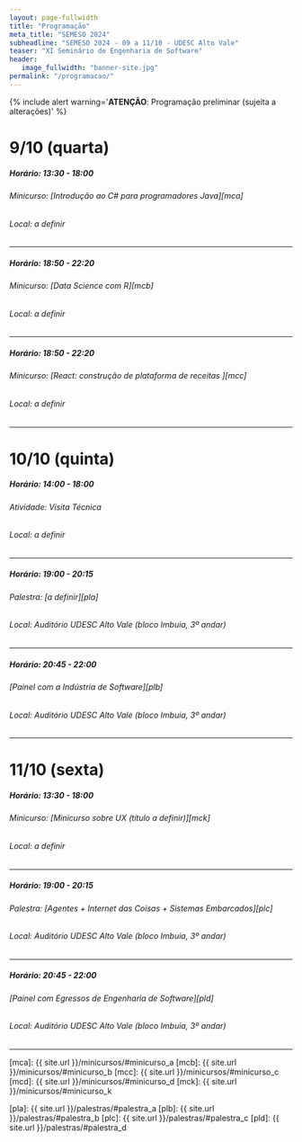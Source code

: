 ```yaml
---
layout: page-fullwidth
title: "Programação"
meta_title: "SEMESO 2024"
subheadline: "SEMESO 2024 - 09 a 11/10 - UDESC Alto Vale"
teaser: "XI Seminário de Engenharia de Software"
header:
   image_fullwidth: "banner-site.jpg"
permalink: "/programacao/"
---
```


{% include alert warning='<strong>ATENÇÃO</strong>: Programação preliminar (sujeita a alterações)' %}

# 9/10 (quarta)
##### Horário: 13:30 - 18:00
###### Minicurso: [Introdução ao C# para programadores Java][mca] 
###### Local: a definir
<hr>

##### Horário: 18:50 - 22:20
###### Minicurso: [Data Science com R][mcb]
###### Local: a definir
<hr>

##### Horário: 18:50 - 22:20
###### Minicurso: [React: construção de plataforma de receitas ][mcc]
###### Local: a definir
<hr>

# 10/10 (quinta)
##### Horário: 14:00 - 18:00
###### Atividade: Visita Técnica
###### Local: a definir
<hr>

##### Horário: 19:00 - 20:15
###### Palestra: [a definir][pla]
###### Local: Auditório UDESC Alto Vale (bloco Imbuia, 3º andar)
<hr>

##### Horário: 20:45 - 22:00
###### [Painel com a Indústria de Software][plb]
###### Local: Auditório UDESC Alto Vale (bloco Imbuia, 3º andar)
<hr>

# 11/10 (sexta)
##### Horário: 13:30 - 18:00
###### Minicurso: [Minicurso sobre UX (título a definir)][mck]
###### Local: a definir
<hr>

##### Horário: 19:00 - 20:15
###### Palestra: [Agentes + Internet das Coisas + Sistemas Embarcados][plc]
###### Local: Auditório UDESC Alto Vale (bloco Imbuia, 3º andar)
<hr>

##### Horário: 20:45 - 22:00
###### [Painel com Egressos de Engenharia de Software][pld]
###### Local: Auditório UDESC Alto Vale (bloco Imbuia, 3º andar)

<hr>


[ceavi]: https://goo.gl/maps/SxDUc5Tw4X2HUoNQ9
<!-- links dos minicursos -->
 [mca]: {{ site.url }}/minicursos/#minicurso_a
 [mcb]: {{ site.url }}/minicursos/#minicurso_b
 [mcc]: {{ site.url }}/minicursos/#minicurso_c
 [mcd]: {{ site.url }}/minicursos/#minicurso_d
 [mck]: {{ site.url }}/minicursos/#minicurso_k
<!-- links das palestras -->
 [pla]: {{ site.url }}/palestras/#palestra_a
 [plb]: {{ site.url }}/palestras/#palestra_b
 [plc]: {{ site.url }}/palestras/#palestra_c
 [pld]: {{ site.url }}/palestras/#palestra_d